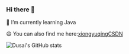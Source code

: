 ### Hi there 👋

<!--
**YuqingXiong/YuqingXiong** is a ✨ _special_ ✨ repository because its `README.md` (this file) appears on your GitHub profile.

Here are some ideas to get you started:

- 🔭 I’m currently working on ...
- 🌱 I’m currently learning ...
- 👯 I’m looking to collaborate on ...
- 🤔 I’m looking for help with ...
- 💬 Ask me about ...
- 📫 How to reach me: ...
- 😄 Pronouns: ...
- ⚡ Fun fact: ...
-->
🌱 I’m currently learning Java

😄 You can also find me here:[xiongyuqingCSDN](https://blog.csdn.net/qq_45364953)

![Dusai's GitHub stats](https://github-readme-stats.vercel.app/api?username=stacklens&show_icons=true&theme=radical)
